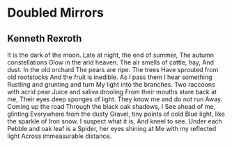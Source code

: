 # Doubled Mirrors
## Kenneth Rexroth
It is the dark of the moon.
Late at night, the end of summer,
The autumn constellations
Glow in the arid heaven.
The air smells of cattle, hay,
And dust. In the old orchard
The pears are ripe. The trees
Have sprouted from old rootstocks
And the fruit is inedible.
As I pass them I hear something
Rustling and grunting and turn
My light into the branches.
Two raccoons with acrid pear
Juice and saliva drooling
From their mouths stare back at me,
Their eyes deep sponges of light.
They know me and do not run
Away. Coming up the road
Through the black oak shadows, I
See ahead of me, glinting
Everywhere from the dusty
Gravel, tiny points of cold
Blue light, like the sparkle of
Iron snow. I suspect what it is,
And kneel to see. Under each
Pebble and oak leaf is a
Spider, her eyes shining at
Me with my reflected light
Across immeasurable distance.